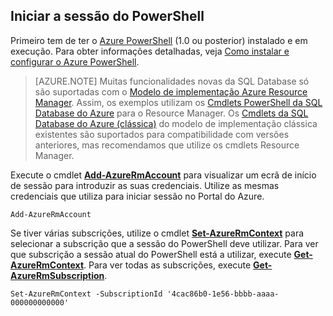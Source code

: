 
## Iniciar a sessão do PowerShell

Primeiro tem de ter o [Azure PowerShell](https://msdn.microsoft.com/library/mt619274.aspx) (1.0 ou posterior) instalado e em execução. Para obter informações detalhadas, veja [Como instalar e configurar o Azure PowerShell](../articles/powershell-install-configure.md).


>[AZURE.NOTE] Muitas funcionalidades novas da SQL Database só são suportadas com o [Modelo de implementação Azure Resource Manager](../articles/resource-group-overview.md). Assim, os exemplos utilizam os [Cmdlets PowerShell da SQL Database do Azure](https://msdn.microsoft.com/library/azure/mt574084.aspx) para o Resource Manager. Os [Cmdlets da SQL Database do Azure (clássica)](https://msdn.microsoft.com/library/azure/dn546723.aspx) do modelo de implementação clássica existentes são suportados para compatibilidade com versões anteriores, mas recomendamos que utilize os cmdlets Resource Manager. 


Execute o cmdlet [**Add-AzureRmAccount**](https://msdn.microsoft.com/library/mt619267.aspx) para visualizar um ecrã de início de sessão para introduzir as suas credenciais. Utilize as mesmas credenciais que utiliza para iniciar sessão no Portal do Azure.

    Add-AzureRmAccount

Se tiver várias subscrições, utilize o cmdlet [**Set-AzureRmContext**](https://msdn.microsoft.com/library/mt619263.aspx) para selecionar a subscrição que a sessão do PowerShell deve utilizar. Para ver que subscrição a sessão atual do PowerShell está a utilizar, execute [**Get-AzureRmContext**](https://msdn.microsoft.com/library/mt619265.aspx). Para ver todas as subscrições, execute [**Get-AzureRmSubscription**](https://msdn.microsoft.com/library/mt619284.aspx).

    Set-AzureRmContext -SubscriptionId '4cac86b0-1e56-bbbb-aaaa-000000000000'




<!--HONumber=Jun16_HO2-->


